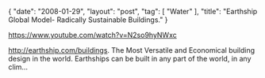 {
   "date": "2008-01-29",
   "layout": "post",
   "tag": [
      "Water"
   ],
   "title": "Earthship Global Model- Radically Sustainable Buildings."
}

https://www.youtube.com/watch?v=N2so9hyNWxc  

http://earthship.com/buildings. The Most Versatile and Economical building design in the world. Earthships can be built in any part of the world, in any clim...